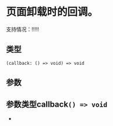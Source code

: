 # 页面卸载时的回调。
支持情况：!!!!!
## 类型[​](useUnload.html#类型)
```tsx
(callback: () => void) => void
```

## 参数[​](useUnload.html#参数)
参数类型callback`() => void`
- 
-
